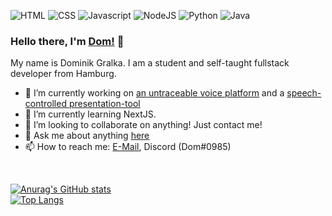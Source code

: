 ![HTML](https://img.shields.io/badge/HTML-404D59?style=for-the-badge&logo=html5&logoColor=white)
![CSS](https://img.shields.io/badge/CSS-404D59?&style=for-the-badge&logo=css3&logoColor=white)
![Javascript](https://img.shields.io/badge/JavaScript-404D59?style=for-the-badge&logo=javascript&logoColor=white)
![NodeJS](https://img.shields.io/badge/Node.js-404D59?style=for-the-badge&logo=node.js&logoColor=white)
![Python](https://img.shields.io/badge/Python-404D59?style=for-the-badge&logo=python&logoColor=white)
![Java](https://img.shields.io/badge/Java-404D59?style=for-the-badge&logo=java&logoColor=white)

### Hello there, I'm [Dom!](mailto:dominik@gralka.info) 👋

My name is Dominik Gralka. I am a student and self-taught fullstack developer from Hamburg.

- 🔭 I’m currently working on [an untraceable voice platform](https://github.com/dominik-gralka/Voiceapp) and a [speech-controlled presentation-tool](https://github.com/dominik-gralka/SpeechControl)
- 🌱 I’m currently learning NextJS.
- 👯 I’m looking to collaborate on anything! Just contact me!
- 💬 Ask me about anything [here](https://github.com/dominik-gralka/dominik-gralka/issues)
- 📫 How to reach me: [E-Mail](mailto:dominik@gralka.info), Discord (Dom#0985) 

<!--- 🤔 I’m looking for help with ...-->

<br>

[![Anurag's GitHub stats](https://github-readme-stats.vercel.app/api?username=dominik-gralka)](https://github.com/dominik-gralka/github-readme-stats)<br>
[![Top Langs](https://github-readme-stats.vercel.app/api/top-langs/?username=dominik-gralka&layout=compact)](https://github.com/dominik-gralka/github-readme-stats)
